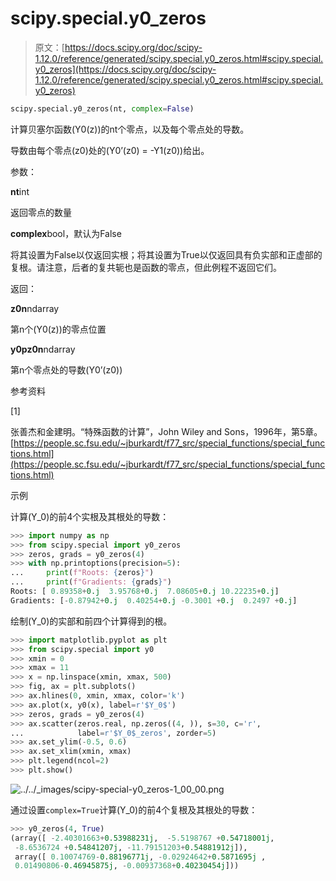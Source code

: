 # scipy.special.y0_zeros

> 原文：[https://docs.scipy.org/doc/scipy-1.12.0/reference/generated/scipy.special.y0_zeros.html#scipy.special.y0_zeros](https://docs.scipy.org/doc/scipy-1.12.0/reference/generated/scipy.special.y0_zeros.html#scipy.special.y0_zeros)

```py
scipy.special.y0_zeros(nt, complex=False)
```

计算贝塞尔函数\(Y0(z)\)的nt个零点，以及每个零点处的导数。

导数由每个零点\(z0\)处的\(Y0’(z0) = -Y1(z0)\)给出。

参数：

**nt**int

返回零点的数量

**complex**bool，默认为False

将其设置为False以仅返回实根；将其设置为True以仅返回具有负实部和正虚部的复根。请注意，后者的复共轭也是函数的零点，但此例程不返回它们。

返回：

**z0n**ndarray

第n个\(Y0(z)\)的零点位置

**y0pz0n**ndarray

第n个零点处的导数\(Y0’(z0)\)

参考资料

[1]

张善杰和金建明。“特殊函数的计算”，John Wiley and Sons，1996年，第5章。[https://people.sc.fsu.edu/~jburkardt/f77_src/special_functions/special_functions.html](https://people.sc.fsu.edu/~jburkardt/f77_src/special_functions/special_functions.html)

示例

计算\(Y_0\)的前4个实根及其根处的导数：

```py
>>> import numpy as np
>>> from scipy.special import y0_zeros
>>> zeros, grads = y0_zeros(4)
>>> with np.printoptions(precision=5):
...     print(f"Roots: {zeros}")
...     print(f"Gradients: {grads}")
Roots: [ 0.89358+0.j  3.95768+0.j  7.08605+0.j 10.22235+0.j]
Gradients: [-0.87942+0.j  0.40254+0.j -0.3001 +0.j  0.2497 +0.j] 
```

绘制\(Y_0\)的实部和前四个计算得到的根。

```py
>>> import matplotlib.pyplot as plt
>>> from scipy.special import y0
>>> xmin = 0
>>> xmax = 11
>>> x = np.linspace(xmin, xmax, 500)
>>> fig, ax = plt.subplots()
>>> ax.hlines(0, xmin, xmax, color='k')
>>> ax.plot(x, y0(x), label=r'$Y_0$')
>>> zeros, grads = y0_zeros(4)
>>> ax.scatter(zeros.real, np.zeros((4, )), s=30, c='r',
...            label=r'$Y_0$_zeros', zorder=5)
>>> ax.set_ylim(-0.5, 0.6)
>>> ax.set_xlim(xmin, xmax)
>>> plt.legend(ncol=2)
>>> plt.show() 
```

![../../_images/scipy-special-y0_zeros-1_00_00.png](../Images/49b589397e756daebfeccc880b1f8988.png)

通过设置`complex=True`计算\(Y_0\)的前4个复根及其根处的导数：

```py
>>> y0_zeros(4, True)
(array([ -2.40301663+0.53988231j,  -5.5198767 +0.54718001j,
 -8.6536724 +0.54841207j, -11.79151203+0.54881912j]),
 array([ 0.10074769-0.88196771j, -0.02924642+0.5871695j ,
 0.01490806-0.46945875j, -0.00937368+0.40230454j])) 
```
